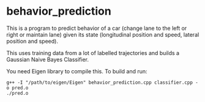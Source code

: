# behavior_prediction

This is a program to predict behavior of a car (change lane to the left or right or maintain lane) 
given its state (longitudinal position and speed, lateral position and speed).

This uses training data from a lot of labelled trajectories and builds a Gaussian Naive Bayes Classifier. 

You need Eigen library to compile this. To build and run:

```
g++ -I "/path/to/eigen/Eigen" behavior_prediction.cpp classifier.cpp -o pred.o
./pred.o
```
